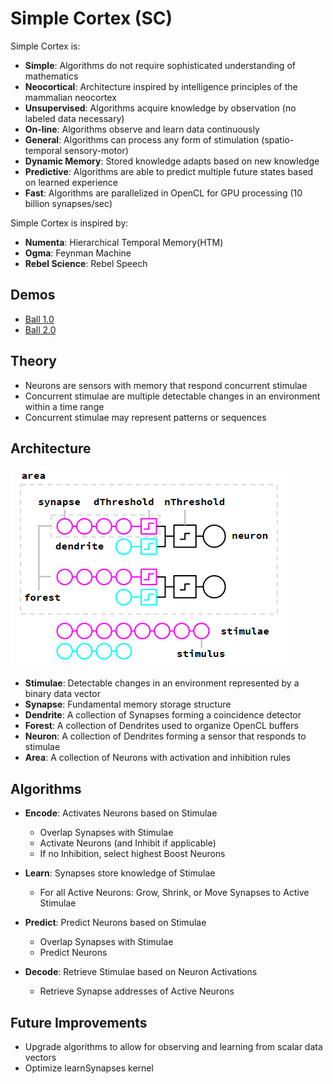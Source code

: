 # Simple Cortex (SC)
Simple Cortex is:
- **Simple**: Algorithms do not require sophisticated understanding of mathematics
- **Neocortical**: Architecture inspired by intelligence principles of the mammalian neocortex
- **Unsupervised**: Algorithms acquire knowledge by observation (no labeled data necessary)
- **On-line**: Algorithms observe and learn data continuously
- **General**: Algorithms can process any form of stimulation (spatio-temporal sensory-motor)
- **Dynamic Memory**: Stored knowledge adapts based on new knowledge
- **Predictive**: Algorithms are able to predict multiple future states based on learned experience
- **Fast**: Algorithms are parallelized in OpenCL for GPU processing (10 billion synapses/sec)

Simple Cortex is inspired by:
- **Numenta**: Hierarchical Temporal Memory(HTM)
- **Ogma**: Feynman Machine
- **Rebel Science**: Rebel Speech

## Demos
- [Ball 1.0](https://www.youtube.com/watch?v=Az5HldJHbKc)
- [Ball 2.0](https://www.youtube.com/watch?v=iRt8sVPZkss)

## Theory
- Neurons are sensors with memory that respond concurrent stimulae
- Concurrent stimulae are multiple detectable changes in an environment within a time range
- Concurrent stimulae may represent patterns or sequences

## Architecture
![alt tag](https://raw.githubusercontent.com/ddigiorg/neuroowl.github.io/master/webpages/technology/simple-cortex/sc.png)

- **Stimulae**: Detectable changes in an environment represented by a binary data vector
- **Synapse**: Fundamental memory storage structure
- **Dendrite**: A collection of Synapses forming a coincidence detector
- **Forest**: A collection of Dendrites used to organize OpenCL buffers
- **Neuron**: A collection of Dendrites forming a sensor that responds to stimulae
- **Area**: A collection of Neurons with activation and inhibition rules

## Algorithms
- **Encode**: Activates Neurons based on Stimulae
  - Overlap Synapses with Stimulae
  - Activate Neurons (and Inhibit if applicable)
  - If no Inhibition, select highest Boost Neurons

- **Learn**: Synapses store knowledge of Stimulae
  - For all Active Neurons: Grow, Shrink, or Move Synapses to Active Stimulae

- **Predict**: Predict Neurons based on Stimulae
  - Overlap Synapses with Stimulae
  - Predict Neurons
  
- **Decode**: Retrieve Stimulae based on Neuron Activations
  - Retrieve Synapse addresses of Active Neurons

## Future Improvements
- Upgrade algorithms to allow for observing and learning from scalar data vectors
- Optimize learnSynapses kernel
